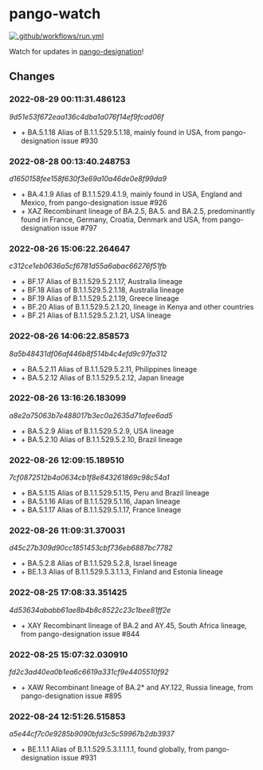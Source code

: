 # pango-watch 

[![.github/workflows/run.yml](https://github.com/MDU-PHL/pango-watch/actions/workflows/run.yml/badge.svg)](https://github.com/MDU-PHL/pango-watch/actions/workflows/run.yml)

Watch for updates in [pango-designation](https://github.com/cov-lineages/pango-designation/blob/master/lineage_notes.txt)!

## Changes
### 2022-08-29 00:11:31.486123
*9d51e53f672eaa136c4dba1a076f14ef9fcad06f*
- \+ BA.5.1.18	Alias of B.1.1.529.5.1.18, mainly found in USA, from pango-designation issue #930

### 2022-08-28 00:13:40.248753
*d1650158fee158f630f3e69a10a46de0e8f99da9*
- \+ BA.4.1.9	Alias of B.1.1.529.4.1.9, mainly found in USA, England and Mexico, from pango-designation issue #926
- \+ XAZ	Recombinant lineage of BA.2.5, BA.5. and BA.2.5, predominantly found in France, Germany, Croatia, Denmark and USA, from pango-designation issue #797

### 2022-08-26 15:06:22.264647
*c312ce1eb0636a5cf6781d55a6abac66276f51fb*
- \+ BF.17	Alias of B.1.1.529.5.2.1.17, Australia lineage
- \+ BF.18	Alias of B.1.1.529.5.2.1.18, Australia lineage
- \+ BF.19	Alias of B.1.1.529.5.2.1.19, Greece lineage
- \+ BF.20	Alias of B.1.1.529.5.2.1.20, lineage in Kenya and other countries
- \+ BF.21	Alias of B.1.1.529.5.2.1.21, USA lineage

### 2022-08-26 14:06:22.858573
*8a5b48431df06af446b8f514b4c4efd9c97fa312*
- \+ BA.5.2.11	Alias of B.1.1.529.5.2.11, Philippines lineage
- \+ BA.5.2.12	Alias of B.1.1.529.5.2.12, Japan lineage

### 2022-08-26 13:16:26.183099
*a8e2a75063b7e488017b3ec0a2635d71afee6ad5*
- \+ BA.5.2.9	Alias of B.1.1.529.5.2.9, USA lineage
- \+ BA.5.2.10	Alias of B.1.1.529.5.2.10, Brazil lineage

### 2022-08-26 12:09:15.189510
*7cf0872512b4a0634cb1f8e843261869c98c54a1*
- \+ BA.5.1.15	Alias of B.1.1.529.5.1.15, Peru and Brazil lineage
- \+ BA.5.1.16	Alias of B.1.1.529.5.1.16, Japan lineage
- \+ BA.5.1.17	Alias of B.1.1.529.5.1.17, France lineage

### 2022-08-26 11:09:31.370031
*d45c27b309d90cc1851453cbf736eb6887bc7782*
- \+ BA.5.2.8	Alias of B.1.1.529.5.2.8, Israel lineage
- \+ BE.1.3	Alias of B.1.1.529.5.3.1.1.3, Finland and Estonia lineage

### 2022-08-25 17:08:33.351425
*4d53634ababb61ae8b4b8c8522c23c1bee81ff2e*
- \+ XAY	Recombinant lineage of BA.2 and AY.45, South Africa lineage, from pango-designation issue #844

### 2022-08-25 15:07:32.030910
*fd2c3ad40ea0b1ea6c6619a331cf9e4405510f92*
- \+ XAW	Recombinant lineage of BA.2* and AY.122, Russia lineage, from pango-designation issue #895

### 2022-08-24 12:51:26.515853
*a5e44cf7c0e9285b9090bfd3c5c59967b2db3937*
- \+ BE.1.1.1	Alias of B.1.1.529.5.3.1.1.1.1, found globally, from pango-designation issue #931

